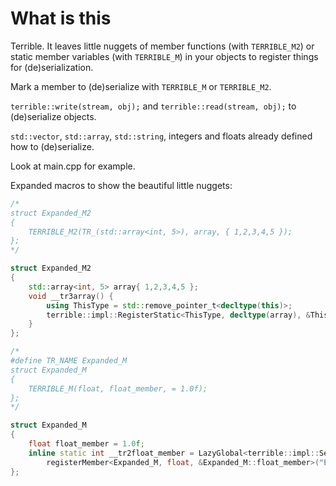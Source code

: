 # What is this
Terrible. It leaves little nuggets of member functions (with `TERRIBLE_M2`) or static member variables (with `TERRIBLE_M`) in your objects to register things for (de)serialization.

Mark a member to (de)serialize with `TERRIBLE_M` or `TERRIBLE_M2`.

`terrible::write(stream, obj);` and `terrible::read(stream, obj);` to (de)serialize objects.

`std::vector`, `std::array`, `std::string`, integers and floats already defined how to (de)serialize.

Look at main.cpp for example.

Expanded macros to show the beautiful little nuggets: 
```cpp
/*
struct Expanded_M2
{
    TERRIBLE_M2(TR_(std::array<int, 5>), array, { 1,2,3,4,5 });
};
*/

struct Expanded_M2
{
    std::array<int, 5> array{ 1,2,3,4,5 };
    void __tr3array() {
        using ThisType = std::remove_pointer_t<decltype(this)>;
        terrible::impl::RegisterStatic<ThisType, decltype(array), &ThisType::array>::val;
    }
};
```

```cpp
/*
#define TR_NAME Expanded_M
struct Expanded_M
{
    TERRIBLE_M(float, float_member, = 1.0f);
};
*/

struct Expanded_M
{
    float float_member = 1.0f;
    inline static int __tr2float_member = LazyGlobal<terrible::impl::SerializationRegistration>->
        registerMember<Expanded_M, float, &Expanded_M::float_member>("Expanded_M", "float_member");
};
```
